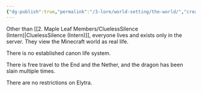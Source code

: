 ```yaml
---
{"dg-publish":true,"permalink":"/3-lore/world-setting/the-world/","created":"2024-11-25T22:51:14.597-05:00"}
---
```


Other than [[2. Maple Leaf Members/CluelessSilence (Intern)\|CluelessSilence (Intern)]], everyone lives and exists only in the server. They view the Minecraft world as real life.

There is no established canon life system.

There is free travel to the End and the Nether, and the dragon has been slain multiple times.

There are no restrictions on Elytra.